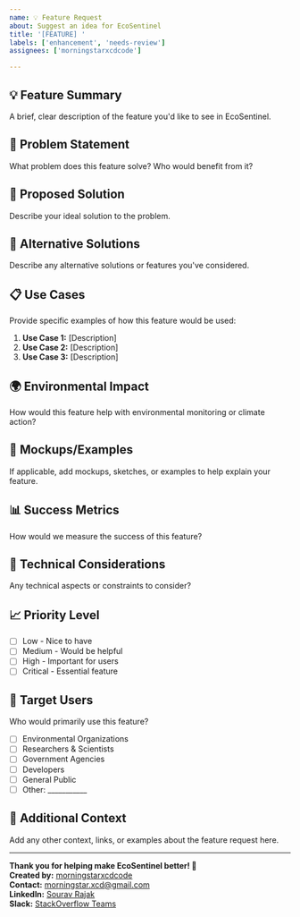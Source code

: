 ```yaml
---
name: 💡 Feature Request
about: Suggest an idea for EcoSentinel
title: '[FEATURE] '
labels: ['enhancement', 'needs-review']
assignees: ['morningstarxcdcode']

---
```


## 💡 **Feature Summary**
A brief, clear description of the feature you'd like to see in EcoSentinel.

## 🎯 **Problem Statement**
What problem does this feature solve? Who would benefit from it?

## 🚀 **Proposed Solution**
Describe your ideal solution to the problem.

## 🔄 **Alternative Solutions**
Describe any alternative solutions or features you've considered.

## 📋 **Use Cases**
Provide specific examples of how this feature would be used:

1. **Use Case 1:** [Description]
2. **Use Case 2:** [Description]
3. **Use Case 3:** [Description]

## 🌍 **Environmental Impact**
How would this feature help with environmental monitoring or climate action?

## 🎨 **Mockups/Examples**
If applicable, add mockups, sketches, or examples to help explain your feature.

## 📊 **Success Metrics**
How would we measure the success of this feature?

## 🔧 **Technical Considerations**
Any technical aspects or constraints to consider?

## 📈 **Priority Level**
- [ ] Low - Nice to have
- [ ] Medium - Would be helpful
- [ ] High - Important for users
- [ ] Critical - Essential feature

## 👥 **Target Users**
Who would primarily use this feature?
- [ ] Environmental Organizations
- [ ] Researchers & Scientists
- [ ] Government Agencies
- [ ] Developers
- [ ] General Public
- [ ] Other: ___________

## 📝 **Additional Context**
Add any other context, links, or examples about the feature request here.

---

**Thank you for helping make EcoSentinel better! 🌱**  
**Created by:** [morningstarxcdcode](https://github.com/morningstarxcdcode)  
**Contact:** [morningstar.xcd@gmail.com](mailto:morningstar.xcd@gmail.com)  
**LinkedIn:** [Sourav Rajak](https://www.linkedin.com/in/sourav-rajak-6294682b2/)  
**Slack:** [StackOverflow Teams](https://stackoverflowteams.com/c/morningstarxcdcode/users/1/)
